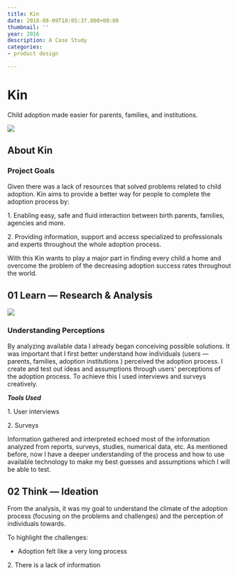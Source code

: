 ```yaml
---
title: Kin
date: 2018-08-09T18:05:37.000+00:00
thumbnail: ''
year: 2016
description: A Case Study
categories:
- product design

---
```

# Kin

Child adoption made easier for parents, families, and institutions.

![](/upload/Start.png)

## About Kin

### Project Goals

Given there was a lack of resources that solved problems related to child adoption. Kin aims to provide a better way for people to complete the adoption process by:

1\. Enabling easy, safe and fluid interaction between birth parents, families, agencies and more.

2\. Providing information, support and access specialized to professionals and experts throughout the whole adoption process.

With this Kin wants to play a major part in finding every child a home and overcome the problem of the decreasing adoption success rates throughout the world.

## 01 Learn — Research & Analysis

![](/upload/Learn.png)

### Understanding Perceptions

By analyzing available data I already began conceiving possible solutions. It was important that I first better understand how individuals (users — parents, families, adoption institutions ) perceived the adoption process. I create and test out ideas and assumptions through users' perceptions of the adoption process. To achieve this I used interviews and surveys creatively.

**_Tools Used_**

1\. User interviews

2\. Surveys

Information gathered and interpreted echoed most of the information analyzed from reports, surveys, studies, numerical data, etc. As mentioned before, now I have a deeper understanding of the process and how to use available technology to make my best guesses and assumptions which I will be able to test.

## 02 Think — Ideation

From the analysis, it was my goal to understand the climate of the adoption process (focusing on the problems and challenges) and the perception of individuals towards.

To highlight the challenges:

* Adoption felt like a very long process

2\. There is a lack of information 